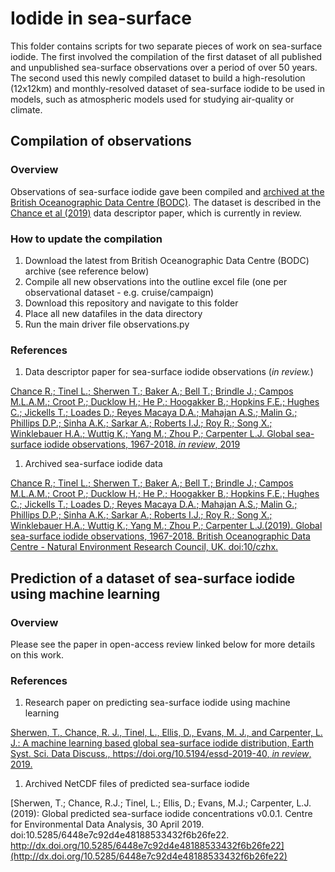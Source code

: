 # Iodide in sea-surface 

This folder contains scripts for two separate pieces of work on sea-surface iodide. The first involved the compilation of the first dataset of all published and unpublished sea-surface observations over a period of over 50 years. The second used this newly compiled dataset to build a high-resolution (12x12km) and monthly-resolved dataset of sea-surface iodide to be used in models, such as atmospheric models used for studying air-quality or climate.

## Compilation of observations 

### Overview

Observations of sea-surface iodide gave been compiled and [archived at the British Oceanographic Data Centre (BODC)](https://doi.org/10.5285/7e77d6b9-83fb-41e0-e053-6c86abc069d0). The dataset is described in the [Chance et al (2019)](https://doi.org/10.5285/7e77d6b9-83fb-41e0-e053-6c86abc069d0) data descriptor paper, which is currently in review. 

### How to update the compilation

1. Download the latest from British Oceanographic Data Centre (BODC) archive (see reference below)   
1. Compile all new observations into the outline excel file (one per observational dataset - e.g. cruise/campaign)
1. Download this repository and navigate to this folder
1. Place all new datafiles in the data directory
1. Run the main driver file observations.py

### References

1. Data descriptor paper for sea-surface iodide observations (*in review.*)

[Chance R.; Tinel L.; Sherwen T.; Baker A.; Bell T.; Brindle J.; Campos M.L.A.M.; Croot P.; Ducklow H.; He P.; Hoogakker B.; Hopkins F.E.; Hughes C.; Jickells T.; Loades D.; Reyes Macaya D.A.; Mahajan A.S.; Malin G.; Phillips D.P.; Sinha A.K.; Sarkar A.; Roberts I.J.; Roy R.; Song X.; Winklebauer H.A.; Wuttig K.; Yang M.; Zhou P.; Carpenter L.J. Global sea-surface iodide observations, 1967-2018. *in review*, 2019](https://doi.org/10.5285/7e77d6b9-83fb-41e0-e053-6c86abc069d0)

1. Archived sea-surface iodide data

[Chance R.; Tinel L.; Sherwen T.; Baker A.; Bell T.; Brindle J.; Campos M.L.A.M.; Croot P.; Ducklow H.; He P.; Hoogakker B.; Hopkins F.E.; Hughes C.; Jickells T.; Loades D.; Reyes Macaya D.A.; Mahajan A.S.; Malin G.; Phillips D.P.; Sinha A.K.; Sarkar A.; Roberts I.J.; Roy R.; Song X.; Winklebauer H.A.; Wuttig K.; Yang M.; Zhou P.; Carpenter L.J.(2019). Global sea-surface iodide observations, 1967-2018. British Oceanographic Data Centre - Natural Environment Research Council, UK. doi:10/czhx.](https://doi.org/10.5285/7e77d6b9-83fb-41e0-e053-6c86abc069d0)

## Prediction of a dataset of sea-surface iodide using machine learning

### Overview

Please see the paper in open-access review linked below for more details on this work.

### References

1.  Research paper on predicting sea-surface iodide using machine learning

[Sherwen, T., Chance, R. J., Tinel, L., Ellis, D., Evans, M. J., and Carpenter, L. J.: A machine learning based global sea-surface iodide distribution, Earth Syst. Sci. Data Discuss., https://doi.org/10.5194/essd-2019-40, *in review*, 2019.](https://doi.org/10.5194/essd-2019-40)

1. Archived NetCDF files of predicted sea-surface iodide

[Sherwen, T.; Chance, R.J.; Tinel, L.; Ellis, D.; Evans, M.J.; Carpenter, L.J. (2019): Global predicted sea-surface iodide concentrations v0.0.1. Centre for Environmental Data Analysis, 30 April 2019. doi:10.5285/6448e7c92d4e48188533432f6b26fe22. http://dx.doi.org/10.5285/6448e7c92d4e48188533432f6b26fe22](http://dx.doi.org/10.5285/6448e7c92d4e48188533432f6b26fe22)


